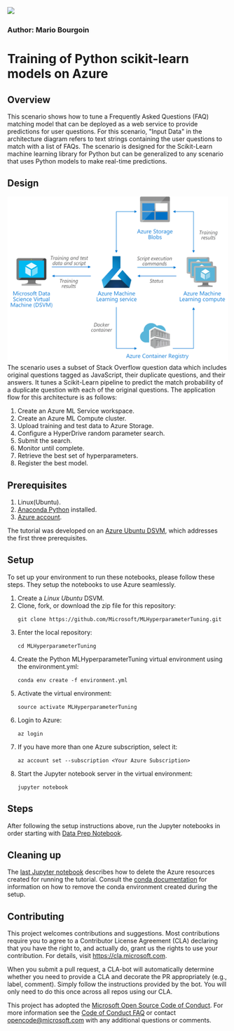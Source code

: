 ![](https://dev.azure.com/customai/MLHyperparameterTuningPipeline/_apis/build/status/Microsoft.MLHyperparameterTuning?branchName=master)
### Author: Mario Bourgoin

# Training of Python scikit-learn models on Azure

## Overview

This scenario shows how to tune a Frequently Asked Questions (FAQ) matching model that can be deployed as a web service to provide predictions for user questions. For this scenario, "Input Data" in the architecture diagram refers to text strings containing the user questions to match with a list of FAQs. The scenario is designed for the Scikit-Learn machine learning library for Python but can be generalized to any scenario that uses Python models to make real-time predictions.

## Design

![alt text](Design.png "Design")
The scenario uses a subset of Stack Overflow question data which includes original questions tagged as JavaScript, their duplicate questions, and their answers. It tunes a Scikit-Learn pipeline to predict the match probability of a duplicate question with each of the original questions. The application flow for this architecture is as follows:

1. Create an Azure ML Service workspace.
2. Create an Azure ML Compute cluster.
3. Upload training and test data to Azure Storage.
4. Configure a HyperDrive random parameter search.
5. Submit the search.
6. Monitor until complete.
7. Retrieve the best set of hyperparameters.
8. Register the best model.

## Prerequisites

1. Linux(Ubuntu).
2. [Anaconda Python](https://www.anaconda.com/download) installed.
3. [Azure account](https://azure.microsoft.com).

The tutorial was developed on an [Azure Ubuntu
DSVM](https://docs.microsoft.com/en-us/azure/machine-learning/data-science-virtual-machine/dsvm-ubuntu-intro),
which addresses the first three prerequisites.

## Setup

To set up your environment to run these notebooks, please follow these steps.  They setup the notebooks to use Azure seamlessly.

1. Create a _Linux_ _Ubuntu_ DSVM.
2. Clone, fork, or download the zip file for this repository:
   ```
   git clone https://github.com/Microsoft/MLHyperparameterTuning.git
   ```
3. Enter the local repository:
   ```
   cd MLHyperparameterTuning
   ```
4. Create the Python MLHyperparameterTuning virtual environment using the environment.yml:
   ```
   conda env create -f environment.yml
   ```
5. Activate the virtual environment:
   ```
   source activate MLHyperparameterTuning
   ```
6. Login to Azure:
   ```
   az login
   ```
7. If you have more than one Azure subscription, select it:
   ```
   az account set --subscription <Your Azure Subscription>
   ```
8. Start the Jupyter notebook server in the virtual environment:
   ```
   jupyter notebook
   ```

## Steps

After following the setup instructions above, run the Jupyter notebooks in order starting with [Data Prep Notebook](https://github.com/Microsoft/MLHyperparameterTuning/blob/master/00_Data_Prep.ipynb).

## Cleaning up

The [last Jupyter notebook](05_Tear_Down.ipynb) describes how to delete the Azure resources created for running the tutorial. Consult the [conda documentation](https://docs.conda.io) for information on how to remove the conda environment created during the setup.

## Contributing

This project welcomes contributions and suggestions.  Most contributions require you to agree to a Contributor License Agreement (CLA) declaring that you have the right to, and actually do, grant us the rights to use your contribution. For details, visit https://cla.microsoft.com.

When you submit a pull request, a CLA-bot will automatically determine whether you need to provide a CLA and decorate the PR appropriately (e.g., label, comment). Simply follow the instructions provided by the bot. You will only need to do this once across all repos using our CLA.

This project has adopted the [Microsoft Open Source Code of Conduct](https://opensource.microsoft.com/codeofconduct/). For more information see the [Code of Conduct FAQ](https://opensource.microsoft.com/codeofconduct/faq/) or contact [opencode@microsoft.com](mailto:opencode@microsoft.com) with any additional questions or comments.
